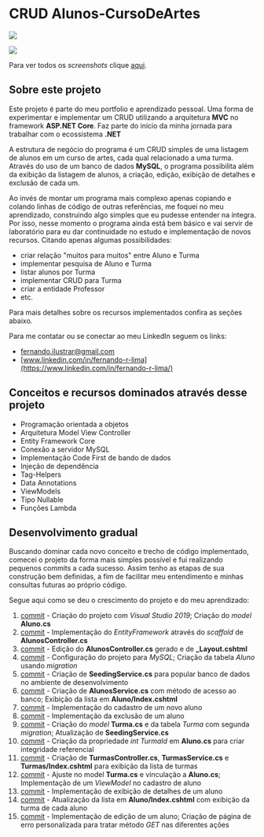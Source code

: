 # CRUD Alunos-CursoDeArtes
![](https://uc7d5e53efdacb54c1bec707b516.previews.dropboxusercontent.com/p/thumb/ABUqpT88FBJHoIqNgbJZQdyWwzAmGNU0I8dupbJQgY85ZCDSVhyXBacnApVWe03rP17HIeutVfObj5owAC8b7PoUeIam8G-HR9H-lCNTWOrK9M-_oAgzvhJYmIKH1zRnhzfkwv3dgMlINIeWyyJWAiZ2Pr9Jjl3hyervPig3tq2B9OiHv0xI9rDazBq0s3OiQit5w-Z3cGR5Cet9cndA0uoQiqFaOm9TJlnBhkHA144QXxjtIEbzypomNc-ZLetctTPFEuPDR9Xm-2p-u-H67EnOffk28wo2cFOMsCxz05oRce6w1qr0ublR-ZkfjuVgD5YyZfLpU1FlkevOOUNTfjjt9P53GvspIIxrOvXXuEHb-Bkgbv_mfMqQQ3pLwBNQfrjuuOgZqUPYwlrNPJanWMBF/p.png?fv_content=true&size_mode=5)

![](https://uc7ce052b1fe0bb0a18c9d3187bf.previews.dropboxusercontent.com/p/thumb/ABVfyZiRdn4P3Ph-enY1bGoBzbMy6ZqBYaBh2aiafwAOqkA-ktuo0pEkFhA4J5fcqCQH20P5oI2HKW9HPWDrhd7IhV0ww0gs3_uBGx5dFQWiFPvPrrDvV6Waz0UzbUVUtoUIR4--69m1xRTXs5m3KO-bHec47EPeoCQ0x_ZsIuT6XTHK4zB3yPpmYQgIOWbHl2rPQJhyPr_j7PuI4DcX1zy88aP8EaR4MUGGSWN0LZzNY2Ke0q6bTBGAtwA-wHyVI3W3VwxZVEJX9umNTbFQJw9MENTierlscI__EpCLJOFTqjPJhwxEMYJYpICGTnounG06pm5aZS4HqowOYmRaRt8Hf7_IPLa5YxtbTfDl3XB0t_q_lkbSTGc2dOBYV5h-R8GUa7BQwppRmkj1HUjODJnM/p.png?fv_content=true&size_mode=5)


Para ver todos os *screenshots* clique [aqui](https://www.dropbox.com/sh/odl0gw23x9ll6ig/AAB6KVTyeI5lS109OpLChEZFa?dl=0).

## Sobre este projeto
Este projeto é parte do meu portfolio e aprendizado pessoal. Uma forma de experimentar e implementar um CRUD utilizando a arquitetura **MVC** no framework **ASP.NET Core**.
Faz parte do início da minha jornada para trabalhar com o ecossistema **.NET**

A estrutura de negócio do programa é um CRUD simples de uma listagem de alunos em um curso de artes, cada qual relacionado a uma turma.
Através do uso de um banco de dados **MySQL**, o programa possibilita além da exibição da listagem de alunos, a criação, edição, exibição de detalhes e exclusão de cada um.

Ao invés de montar um programa mais complexo apenas copiando e colando linhas de código de outras referências, me foquei no meu aprendizado, construindo algo simples que eu pudesse entender na íntegra. Por isso, nesse momento o programa ainda está bem básico e  vai servir de laboratório para eu dar continuidade no estudo e implementação de novos recursos. Citando apenas algumas possibilidades:
- criar relação "muitos para muitos" entre Aluno e Turma
- implementar pesquisa de Aluno e Turma
- listar alunos por Turma
- implementar CRUD para Turma
- criar a entidade Professor 
- etc.

Para mais detalhes sobre os recursos implementados confira as seções abaixo.

Para me contatar ou se conectar ao meu LinkedIn seguem os links:
* [fernando.ilustrar@gmail.com](mailto:fernando.ilustrar@gmail.com)
* [www.linkedin.com/in/fernando-r-lima](https://www.linkedin.com/in/fernando-r-lima/)

## Conceitos e recursos dominados através desse projeto

- Programação orientada a objetos
- Arquitetura Model View Controller
- Entity Framework Core
- Conexão a servidor MySQL
- Implementação Code First de bando de dados
- Injeção de dependência
- Tag-Helpers
- Data Annotations
- ViewModels
- Tipo Nullable
- Funções Lambda

## Desenvolvimento gradual 
Buscando dominar cada novo conceito e trecho de código implementado, comecei o projeto da forma mais simples possível e fui realizando pequenos commits a cada sucesso. Assim tenho as etapas de sua construção bem definidas, a fim de facilitar meu entendimento e minhas consultas futuras ao próprio código.

Segue aqui como se deu o crescimento do projeto e do meu aprendizado:
1. [commit](https://github.com/fernando-r-lima/portfolio-CRUD_ALUNOS/commit/cf58b2ea1a9f662aba69d75949523bb6b3f312f4) - Criação do projeto com *Visual Studio 2019*; Criação do *model* **Aluno.cs** 
2. [commit](https://github.com/fernando-r-lima/portfolio-CRUD_ALUNOS/commit/bee1410a2e253ffba6dbe3f1845b4e8f0f14bd3d) - Implementação do *EntityFramework* através do *scaffold* de **AlunosController.cs**
3. [commit](https://github.com/fernando-r-lima/portfolio-CRUD_ALUNOS/commit/7035e887688a2b1cddaf98fa08808dc584908089) - Edição do **AlunosController.cs** gerado e de **\_Layout.cshtml**
4.  [commit](https://github.com/fernando-r-lima/portfolio-CRUD_ALUNOS/commit/105f84c2a3890bfe9d38f40a957b6428d1a3655b) - Configuração do projeto para *MySQL*; Criação da tabela *Aluno* usando *migration* 
5. [commit](https://github.com/fernando-r-lima/portfolio-CRUD_ALUNOS/commit/e71a2e713714fbf78391a12acc5311cfb75d20b4) - Criação de **SeedingService.cs** para popular banco de dados no ambiente de desenvolvimento 
6.  [commit](https://github.com/fernando-r-lima/portfolio-CRUD_ALUNOS/commit/63f2234fcb26ef750bed3b8ca4e0f5b864fcc8c5) - Criação de **AlunosService.cs** com método de acesso ao banco; Exibição da lista em **Aluno/Index.cshtml** 
7. [commit](https://github.com/fernando-r-lima/portfolio-CRUD_ALUNOS/commit/74402c2d80009ffa5a0de7a46018185843265349) - Implementação do cadastro de um novo aluno 
8. [commit](https://github.com/fernando-r-lima/portfolio-CRUD_ALUNOS/commit/68fa34e46805415e0d79b20efaf08f6aefcba638) - Implementação da exclusão de um aluno 
9. [commit](https://github.com/fernando-r-lima/portfolio-CRUD_ALUNOS/commit/ff0283ef404fe948ef26ba02812dbd2b318497ea) - Criação do *model* **Turma.cs** e da tabela *Turma* com segunda *migration*; Atualização de **SeedingService.cs**
10. [commit](https://github.com/fernando-r-lima/portfolio-CRUD_ALUNOS/commit/55973898da449e80a63aa8fa1194e3973eeb875e) - Criação da propriedade *int TurmaId* em **Aluno.cs** para criar integridade referencial
11. [commit](https://github.com/fernando-r-lima/portfolio-CRUD_ALUNOS/commit/2b2e80df9fa0c45bccae91a4ec9b33685400a9a1) - Criação de **TurmasController.cs**, **TurmasService.cs** e **Turmas/Index.cshtml** para exibição da lista de turmas 
12. [commit](https://github.com/fernando-r-lima/portfolio-CRUD_ALUNOS/commit/f8b434842a7e3ba096c54e26157929ec3b4a1fd8) - Ajuste no model **Turma.cs** e vinculação a **Aluno.cs**; Implementação de um *ViewModel* no cadastro de aluno 
13. [commit](https://github.com/fernando-r-lima/portfolio-CRUD_ALUNOS/commit/91b480611d80b997258808a676600cf3c9d88dd0) - Implementação de exibição de detalhes de um aluno 
14. [commit](https://github.com/fernando-r-lima/portfolio-CRUD_ALUNOS/commit/0863adf8e0690e2330366573b852ddb810e3be86) - Atualização da lista em **Aluno/Index.cshtml** com exibição da turma de cada aluno 
15. [commit](https://github.com/fernando-r-lima/portfolio-CRUD_ALUNOS/commit/71b23747df8fb7d4910324583928c41c3dfe6705) - Implementação de edição de um aluno; Criação de página de erro personalizada para tratar método *GET* nas diferentes ações 

